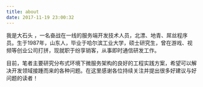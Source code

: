 ```yaml
---
title: about
date: 2017-11-19 23:00:32
---
```


我是大石头 ，一名奋战在一线的服务端开发技术人员，北漂、地青、屌丝程序员。生于1987年，山东人，毕业于哈尔滨工业大学，硕士研究生，曾在游戏、视频等创业公司打拼，现就职于纷享销客，从事即时通信研发工作。

目前，笔者主要研究分布式环境下微服务架构的良好的工程实践方案，希望可以解决开发领域接踵而来的各种问题。在这里感谢各位持续关注并提出很多好建议与好问题的读者！